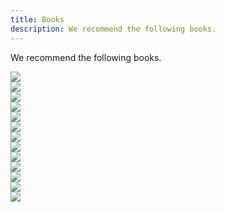 ```yaml
---
title: Books
description: We recommend the following books.
---
```


We recommend the following books.

<div class="flex-books">
	<div>
		<a href="https://www.amazon.co.jp/%E8%89%AF%E3%81%84%E3%82%B3%E3%83%BC%E3%83%89-%E6%82%AA%E3%81%84%E3%82%B3%E3%83%BC%E3%83%89%E3%81%A7%E5%AD%A6%E3%81%B6%E8%A8%AD%E8%A8%88%E5%85%A5%E9%96%80-%E2%80%95%E4%BF%9D%E5%AE%88%E3%81%97%E3%82%84%E3%81%99%E3%81%84-%E6%88%90%E9%95%B7%E3%81%97%E7%B6%9A%E3%81%91%E3%82%8B%E3%82%B3%E3%83%BC%E3%83%89%E3%81%AE%E6%9B%B8%E3%81%8D%E6%96%B9-%E4%BB%99%E5%A1%B2/dp/4297127830?pd_rd_w=23Eek&content-id=amzn1.sym.bc57a5ab-9f02-4944-8c5c-9e1696e0d32c&pf_rd_p=bc57a5ab-9f02-4944-8c5c-9e1696e0d32c&pf_rd_r=DTGR9KKMX1ZE6X5ZPSZQ&pd_rd_wg=KfTSs&pd_rd_r=526d7c3c-6062-4f24-b362-6400085021fb&pd_rd_i=4297127830&psc=1&linkCode=li3&tag=claltc-22&linkId=f82dbd2b43647f87bc973800d3300420&language=ja_JP&ref_=as_li_ss_il" target="_blank"><img border="0" src="//ws-fe.amazon-adsystem.com/widgets/q?_encoding=UTF8&ASIN=4297127830&Format=_SL250_&ID=AsinImage&MarketPlace=JP&ServiceVersion=20070822&WS=1&tag=claltc-22&language=ja_JP" ></a><img src="https://ir-jp.amazon-adsystem.com/e/ir?t=claltc-22&language=ja_JP&l=li3&o=9&a=4297127830" width="1" height="1" border="0" alt="" style="border:none !important; margin:0px !important;" />
	</div>
	<div>
		<a href="https://www.amazon.co.jp/%E3%81%AA%E3%81%9C%E3%80%81%E3%81%82%E3%81%AA%E3%81%9F%E3%81%AE%E4%BB%95%E4%BA%8B%E3%81%AF%E7%B5%82%E3%82%8F%E3%82%89%E3%81%AA%E3%81%84%E3%81%AE%E3%81%8B-%E3%82%B9%E3%83%94%E3%83%BC%E3%83%89%E3%81%AF%E6%9C%80%E5%BC%B7%E3%81%AE%E6%AD%A6%E5%99%A8%E3%81%A7%E3%81%82%E3%82%8B-%E4%B8%AD%E5%B3%B6%E8%81%A1-ebook/dp/B01GPCKJWK?crid=2EVE6C4M62WU&keywords=%E3%81%AA%E3%81%9C%E3%81%82%E3%81%AA%E3%81%9F%E3%81%AE%E4%BB%95%E4%BA%8B%E3%81%AF%E7%B5%82%E3%82%8F%E3%82%89%E3%81%AA%E3%81%84%E3%81%AE%E3%81%8B&qid=1685603190&sprefix=%E3%81%AA%E3%81%9C%E3%81%82%E3%81%AA%E3%81%9F%E3%81%AE%E4%BB%95%E4%BA%8B%E3%81%AF%2Caps%2C223&sr=8-1&linkCode=li3&tag=claltc-22&linkId=0da08d600f986aeff1b2c2c3fc64b481&language=ja_JP&ref_=as_li_ss_il" target="_blank"><img border="0" src="//ws-fe.amazon-adsystem.com/widgets/q?_encoding=UTF8&ASIN=B01GPCKJWK&Format=_SL250_&ID=AsinImage&MarketPlace=JP&ServiceVersion=20070822&WS=1&tag=claltc-22&language=ja_JP" ></a><img src="https://ir-jp.amazon-adsystem.com/e/ir?t=claltc-22&language=ja_JP&l=li3&o=9&a=B01GPCKJWK" width="1" height="1" border="0" alt="" style="border:none !important; margin:0px !important;" />
	</div>
	<div>
		<a href="https://www.amazon.co.jp/%E7%8F%BE%E5%A0%B4%E3%81%A7%E5%BD%B9%E7%AB%8B%E3%81%A4%E3%82%B7%E3%82%B9%E3%83%86%E3%83%A0%E8%A8%AD%E8%A8%88%E3%81%AE%E5%8E%9F%E5%89%87-%E5%A4%89%E6%9B%B4%E3%82%92%E6%A5%BD%E3%81%A7%E5%AE%89%E5%85%A8%E3%81%AB%E3%81%99%E3%82%8B%E3%82%AA%E3%83%96%E3%82%B8%E3%82%A7%E3%82%AF%E3%83%88%E6%8C%87%E5%90%91%E3%81%AE%E5%AE%9F%E8%B7%B5%E6%8A%80%E6%B3%95-%E5%A2%97%E7%94%B0-%E4%BA%A8/dp/477419087X?__mk_ja_JP=%E3%82%AB%E3%82%BF%E3%82%AB%E3%83%8A&crid=30Z34DUZATJ7E&keywords=%E3%83%89%E3%83%A1%E3%82%A4%E3%83%B3%E9%A7%86%E5%8B%95%E9%96%8B%E7%99%BA&qid=1685603561&sprefix=%E3%83%89%E3%83%A1%E3%82%A4%E3%83%B3%E9%A7%86%E5%8B%95%E9%96%8B%E7%99%BA%2Caps%2C212&sr=8-12&linkCode=li3&tag=claltc-22&linkId=fc6a57a7f79201032f315fd85a914775&language=ja_JP&ref_=as_li_ss_il" target="_blank"><img border="0" src="//ws-fe.amazon-adsystem.com/widgets/q?_encoding=UTF8&ASIN=477419087X&Format=_SL250_&ID=AsinImage&MarketPlace=JP&ServiceVersion=20070822&WS=1&tag=claltc-22&language=ja_JP" ></a><img src="https://ir-jp.amazon-adsystem.com/e/ir?t=claltc-22&language=ja_JP&l=li3&o=9&a=477419087X" width="1" height="1" border="0" alt="" style="border:none !important; margin:0px !important;" />
	</div>
	<div>
		<a href="https://www.amazon.co.jp/%E3%83%AA%E3%83%BC%E3%83%80%E3%83%96%E3%83%AB%E3%82%B3%E3%83%BC%E3%83%89-%E2%80%95%E3%82%88%E3%82%8A%E8%89%AF%E3%81%84%E3%82%B3%E3%83%BC%E3%83%89%E3%82%92%E6%9B%B8%E3%81%8F%E3%81%9F%E3%82%81%E3%81%AE%E3%82%B7%E3%83%B3%E3%83%97%E3%83%AB%E3%81%A7%E5%AE%9F%E8%B7%B5%E7%9A%84%E3%81%AA%E3%83%86%E3%82%AF%E3%83%8B%E3%83%83%E3%82%AF-Theory-practice-Boswell/dp/4873115655?crid=3K9IE6K1IPSQ&keywords=%E8%89%AF%E3%81%84%E3%82%B3%E3%83%BC%E3%83%89%2F%E6%82%AA%E3%81%84%E3%82%B3%E3%83%BC%E3%83%89%E3%81%A7%E5%AD%A6%E3%81%B6%E8%A8%AD%E8%A8%88%E5%85%A5%E9%96%80&qid=1685603303&sprefix=%E8%89%AF%E3%81%84%E3%82%B3%E3%83%BC%E3%83%89%2Caps%2C219&sr=8-3&linkCode=li3&tag=claltc-22&linkId=afb2a0a15ca811ad0907e9cdf46ce2be&language=ja_JP&ref_=as_li_ss_il" target="_blank"><img border="0" src="//ws-fe.amazon-adsystem.com/widgets/q?_encoding=UTF8&ASIN=4873115655&Format=_SL250_&ID=AsinImage&MarketPlace=JP&ServiceVersion=20070822&WS=1&tag=claltc-22&language=ja_JP" ></a><img src="https://ir-jp.amazon-adsystem.com/e/ir?t=claltc-22&language=ja_JP&l=li3&o=9&a=4873115655" width="1" height="1" border="0" alt="" style="border:none !important; margin:0px !important;" />
	</div>
	<div>
		<a href="https://www.amazon.co.jp/%E3%82%A8%E3%83%AA%E3%83%83%E3%82%AF%E3%83%BB%E3%82%A8%E3%83%B4%E3%82%A1%E3%83%B3%E3%82%B9%E3%81%AE%E3%83%89%E3%83%A1%E3%82%A4%E3%83%B3%E9%A7%86%E5%8B%95%E8%A8%AD%E8%A8%88-Eric-Evans-ebook/dp/B00GRKD6XU?__mk_ja_JP=%E3%82%AB%E3%82%BF%E3%82%AB%E3%83%8A&crid=2PGOO5HCF52SF&keywords=%E3%82%A8%E3%83%AA%E3%83%83%E3%82%AF%E3%83%BB%E3%82%A8%E3%83%B4%E3%82%A1%E3%83%B3%E3%82%B9&qid=1686485821&sprefix=%E3%82%A8%E3%83%AA%E3%83%83%E3%82%AF+%E3%82%A8%E3%83%B4%E3%82%A1%E3%83%B3%E3%82%B9%2Caps%2C268&sr=8-1&linkCode=li3&tag=claltc-22&linkId=9ede64e6741bec15cd013167cd074e87&language=ja_JP&ref_=as_li_ss_il" target="_blank"><img border="0" src="//ws-fe.amazon-adsystem.com/widgets/q?_encoding=UTF8&ASIN=B00GRKD6XU&Format=_SL250_&ID=AsinImage&MarketPlace=JP&ServiceVersion=20070822&WS=1&tag=claltc-22&language=ja_JP" ></a><img src="https://ir-jp.amazon-adsystem.com/e/ir?t=claltc-22&language=ja_JP&l=li3&o=9&a=B00GRKD6XU" width="1" height="1" border="0" alt="" style="border:none !important; margin:0px !important;" />
	</div>
	<div>
		<a href="https://www.amazon.co.jp/%E3%83%89%E3%83%A1%E3%82%A4%E3%83%B3%E9%A7%86%E5%8B%95%E8%A8%AD%E8%A8%88%E5%85%A5%E9%96%80-%E3%83%9C%E3%83%88%E3%83%A0%E3%82%A2%E3%83%83%E3%83%97%E3%81%A7%E3%82%8F%E3%81%8B%E3%82%8B-%E3%83%89%E3%83%A1%E3%82%A4%E3%83%B3%E9%A7%86%E5%8B%95%E8%A8%AD%E8%A8%88%E3%81%AE%E5%9F%BA%E6%9C%AC-%E6%88%90%E7%80%AC-%E5%85%81%E5%AE%A3/dp/479815072X?__mk_ja_JP=%E3%82%AB%E3%82%BF%E3%82%AB%E3%83%8A&crid=339SN1C0HFCH9&keywords=%E3%83%89%E3%83%A1%E3%82%A4%E3%83%B3%E9%A7%86%E5%8B%95%E3%82%BB%E3%82%A4%E3%83%83%E7%B3%BB%E5%85%A5%E9%96%80&qid=1686484140&sprefix=%E3%83%89%E3%83%A1%E3%82%A4%E3%83%B3%E9%A7%86%E5%8B%95%E3%82%BB%E3%82%A4%E3%83%83%E7%B3%BB%E5%85%A5%E9%96%80%2Caps%2C249&sr=8-1&linkCode=li3&tag=claltc-22&linkId=1896e164c69c8290f22fcb0ae61f2104&language=ja_JP&ref_=as_li_ss_il" target="_blank"><img border="0" src="//ws-fe.amazon-adsystem.com/widgets/q?_encoding=UTF8&ASIN=479815072X&Format=_SL250_&ID=AsinImage&MarketPlace=JP&ServiceVersion=20070822&WS=1&tag=claltc-22&language=ja_JP" ></a><img src="https://ir-jp.amazon-adsystem.com/e/ir?t=claltc-22&language=ja_JP&l=li3&o=9&a=479815072X" width="1" height="1" border="0" alt="" style="border:none !important; margin:0px !important;" />
	</div>
	<div>
		<a href="https://www.amazon.co.jp/%E3%83%AA%E3%83%95%E3%82%A1%E3%82%AF%E3%82%BF%E3%83%AA%E3%83%B3%E3%82%B0-%E6%97%A2%E5%AD%98%E3%81%AE%E3%82%B3%E3%83%BC%E3%83%89%E3%82%92%E5%AE%89%E5%85%A8%E3%81%AB%E6%94%B9%E5%96%84%E3%81%99%E3%82%8B%EF%BC%88%E7%AC%AC2%E7%89%88%EF%BC%89-%EF%BC%AD%EF%BD%81%EF%BD%92%EF%BD%94%EF%BD%89%EF%BD%8E%EF%BC%A6%EF%BD%8F%EF%BD%97%EF%BD%8C%EF%BD%85%EF%BD%92-ebook/dp/B0827R4BDW?_encoding=UTF8&qid=1686484204&sr=8-1&linkCode=li3&tag=claltc-22&linkId=632f3bce94df0d2eb65e2a98ea9cd253&language=ja_JP&ref_=as_li_ss_il" target="_blank"><img border="0" src="//ws-fe.amazon-adsystem.com/widgets/q?_encoding=UTF8&ASIN=B0827R4BDW&Format=_SL250_&ID=AsinImage&MarketPlace=JP&ServiceVersion=20070822&WS=1&tag=claltc-22&language=ja_JP" ></a><img src="https://ir-jp.amazon-adsystem.com/e/ir?t=claltc-22&language=ja_JP&l=li3&o=9&a=B0827R4BDW" width="1" height="1" border="0" alt="" style="border:none !important; margin:0px !important;" />
	</div>
	<div>
		<a href="https://www.amazon.co.jp/Good-Code-Bad-%EF%BD%9E%E6%8C%81%E7%B6%9A%E5%8F%AF%E8%83%BD%E3%81%AA%E9%96%8B%E7%99%BA%E3%81%AE%E3%81%9F%E3%82%81%E3%81%AE%E3%82%BD%E3%83%95%E3%83%88%E3%82%A6%E3%82%A7%E3%82%A2%E3%82%A8%E3%83%B3%E3%82%B8%E3%83%8B%E3%82%A2%E7%9A%84%E6%80%9D%E8%80%83/dp/4798068160?_encoding=UTF8&qid=1686484285&sr=8-1&linkCode=li3&tag=claltc-22&linkId=19aa7003ae92c6cce7eef31445915ab3&language=ja_JP&ref_=as_li_ss_il" target="_blank"><img border="0" src="//ws-fe.amazon-adsystem.com/widgets/q?_encoding=UTF8&ASIN=4798068160&Format=_SL250_&ID=AsinImage&MarketPlace=JP&ServiceVersion=20070822&WS=1&tag=claltc-22&language=ja_JP" ></a><img src="https://ir-jp.amazon-adsystem.com/e/ir?t=claltc-22&language=ja_JP&l=li3&o=9&a=4798068160" width="1" height="1" border="0" alt="" style="border:none !important; margin:0px !important;" />
	</div>
	<div>
		<a href="https://www.amazon.co.jp/%E4%BA%BA%E3%82%92%E5%8B%95%E3%81%8B%E3%81%99-%E6%96%87%E5%BA%AB%E7%89%88-D%E3%83%BB%E3%82%AB%E3%83%BC%E3%83%8D%E3%82%AE%E3%83%BC/dp/442210098X?__mk_ja_JP=%E3%82%AB%E3%82%BF%E3%82%AB%E3%83%8A&crid=1GASET2G3P42I&keywords=%E4%BA%BA%E3%82%92%E5%8B%95%E3%81%8B%E3%81%99&qid=1686486108&sprefix=%E4%BA%BA%E3%82%92%E5%8B%95%E3%81%8B%E3%81%99%2Caps%2C233&sr=8-1&linkCode=li3&tag=claltc-22&linkId=2fa53eb9d0e2f6277c9e812e92bb624f&language=ja_JP&ref_=as_li_ss_il" target="_blank"><img border="0" src="//ws-fe.amazon-adsystem.com/widgets/q?_encoding=UTF8&ASIN=442210098X&Format=_SL250_&ID=AsinImage&MarketPlace=JP&ServiceVersion=20070822&WS=1&tag=claltc-22&language=ja_JP" ></a><img src="https://ir-jp.amazon-adsystem.com/e/ir?t=claltc-22&language=ja_JP&l=li3&o=9&a=442210098X" width="1" height="1" border="0" alt="" style="border:none !important; margin:0px !important;" />
	</div>
	<div>
		<a href="https://www.amazon.co.jp/%E3%83%A9%E3%83%BC%E3%83%A1%E3%83%B3%E7%99%BA%E8%A6%8B%E4%BC%9D%EF%BC%88%EF%BC%91%EF%BC%89-%E3%83%93%E3%83%83%E3%82%B0%E3%82%B3%E3%83%9F%E3%83%83%E3%82%AF%E3%82%B9-%E6%B2%B3%E5%90%88%E5%8D%98-ebook/dp/B00BEPE9QG?keywords=%E3%83%A9%E3%83%BC%E3%83%A1%E3%83%B3%E7%99%BA%E8%A6%8B%E4%BC%9D&qid=1686485413&s=digital-text&sprefix=%E3%83%A9%E3%83%BC%E3%83%A1%E3%83%B3%2Cdigital-text%2C323&sr=1-1&linkCode=li3&tag=claltc-22&linkId=1ce2464985c7da8a069fca0215dfeb6f&language=ja_JP&ref_=as_li_ss_il" target="_blank"><img border="0" src="//ws-fe.amazon-adsystem.com/widgets/q?_encoding=UTF8&ASIN=B00BEPE9QG&Format=_SL250_&ID=AsinImage&MarketPlace=JP&ServiceVersion=20070822&WS=1&tag=claltc-22&language=ja_JP" ></a><img src="https://ir-jp.amazon-adsystem.com/e/ir?t=claltc-22&language=ja_JP&l=li3&o=9&a=B00BEPE9QG" width="1" height="1" border="0" alt="" style="border:none !important; margin:0px !important;" />
	</div>
	<div>
		<a href="https://www.amazon.co.jp/gp/product/B00D2OHU54?notRedirectToSDP=1&storeType=ebooks&linkCode=li3&tag=claltc-22&linkId=51a0818d9a60e1ee4b9144a75008efc0&language=ja_JP&ref_=as_li_ss_il" target="_blank"><img border="0" src="//ws-fe.amazon-adsystem.com/widgets/q?_encoding=UTF8&ASIN=B00D2OHU54&Format=_SL250_&ID=AsinImage&MarketPlace=JP&ServiceVersion=20070822&WS=1&tag=claltc-22&language=ja_JP" ></a><img src="https://ir-jp.amazon-adsystem.com/e/ir?t=claltc-22&language=ja_JP&l=li3&o=9&a=B00D2OHU54" width="1" height="1" border="0" alt="" style="border:none !important; margin:0px !important;" />
	</div>
	<div>
		<a href="https://www.amazon.co.jp/gp/product/B0891S9D46?storeType=ebooks&linkCode=li3&tag=claltc-22&linkId=379d3e7d57d21a1457f40fc9aef206ee&language=ja_JP&ref_=as_li_ss_il" target="_blank"><img border="0" src="//ws-fe.amazon-adsystem.com/widgets/q?_encoding=UTF8&ASIN=B0891S9D46&Format=_SL250_&ID=AsinImage&MarketPlace=JP&ServiceVersion=20070822&WS=1&tag=claltc-22&language=ja_JP" ></a><img src="https://ir-jp.amazon-adsystem.com/e/ir?t=claltc-22&language=ja_JP&l=li3&o=9&a=B0891S9D46" width="1" height="1" border="0" alt="" style="border:none !important; margin:0px !important;" />
	</div>
	<div>
		<a href="https://www.amazon.co.jp/%E6%98%9F%E6%96%B0%E4%B8%80-%E3%82%B7%E3%83%A7%E3%83%BC%E3%83%88%E3%82%B7%E3%83%A7%E3%83%BC%E3%83%881001-%E6%98%9F-%E6%96%B0%E4%B8%80/dp/410319426X?&linkCode=li3&tag=claltc-22&linkId=3cff7ae04fb21b3d3bcf15f4144f36eb&language=ja_JP&ref_=as_li_ss_il" target="_blank"><img border="0" src="//ws-fe.amazon-adsystem.com/widgets/q?_encoding=UTF8&ASIN=410319426X&Format=_SL250_&ID=AsinImage&MarketPlace=JP&ServiceVersion=20070822&WS=1&tag=claltc-22&language=ja_JP" ></a><img src="https://ir-jp.amazon-adsystem.com/e/ir?t=claltc-22&language=ja_JP&l=li3&o=9&a=410319426X" width="1" height="1" border="0" alt="" style="border:none !important; margin:0px !important;" />
	</div>
</div>
